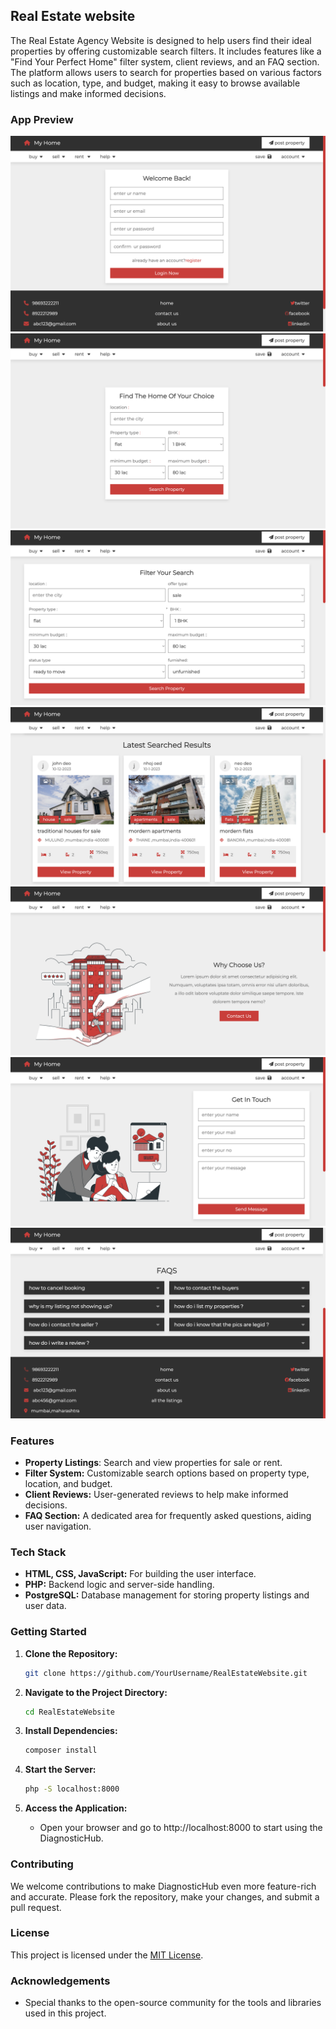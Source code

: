 ## Real Estate website

The Real Estate Agency Website is designed to help users find their ideal properties by offering customizable search filters. It includes features like a "Find Your Perfect Home" filter system, client reviews, and an FAQ section. The platform allows users to search for properties based on various factors such as location, type, and budget, making it easy to browse available listings and make informed decisions.

### App Preview

![Register page](imgs/img1.png)
![Home page](imgs/img2.png)
!['Find you perfect home' filter](imgs/img3.png)
![Latest properties page](imgs/img4.png)
![About me page](imgs/img5.png)
![Contact us page](imgs/img6.png)
![FAQs page](imgs/img7.png)

### Features

- **Property Listings**: Search and view properties for sale or rent.
- **Filter System:** Customizable search options based on property type, location, and budget.
- **Client Reviews:** User-generated reviews to help make informed decisions.
- **FAQ Section:** A dedicated area for frequently asked questions, aiding user navigation.

### Tech Stack

- **HTML, CSS, JavaScript:** For building the user interface.
- **PHP:** Backend logic and server-side handling.
- **PostgreSQL:** Database management for storing property listings and user data.
  
### Getting Started

1. **Clone the Repository:**
   ```bash
   git clone https://github.com/YourUsername/RealEstateWebsite.git
   ```

2. **Navigate to the Project Directory:**
   ```bash
   cd RealEstateWebsite
   ```

3. **Install Dependencies:**
   ```bash
   composer install
   ```
   
4. **Start the Server:**
   ```bash
   php -S localhost:8000
   ```
4. **Access the Application:**
   - Open your browser and go to http://localhost:8000 to start using the DiagnosticHub.

### Contributing

We welcome contributions to make DiagnosticHub even more feature-rich and accurate. Please fork the repository, make your changes, and submit a pull request.

### License

This project is licensed under the [MIT License](LICENSE).

### Acknowledgements

- Special thanks to the open-source community for the tools and libraries used in this project.
